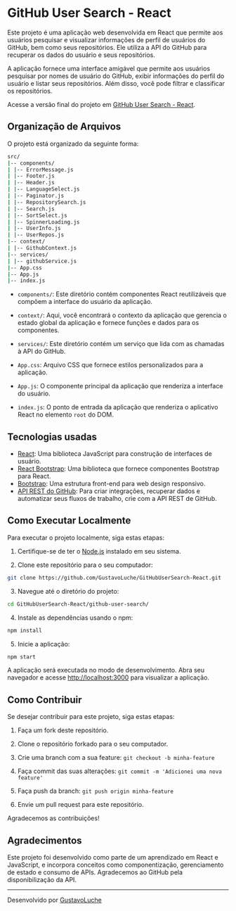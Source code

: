 # GitHub User Search - React

Este projeto é uma aplicação web desenvolvida em React que permite aos usuários pesquisar e visualizar informações de perfil de usuários do GitHub, bem como seus repositórios. Ele utiliza a API do GitHub para recuperar os dados do usuário e seus repositórios.

A aplicação fornece uma interface amigável que permite aos usuários pesquisar por nomes de usuário do GitHub, exibir informações do perfil do usuário e listar seus repositórios. Além disso, você pode filtrar e classificar os repositórios.

Acesse a versão final do projeto em [GitHub User Search - React](https://GustavoLuche.github.io/GitHubUserSearch-React/).

## Organização de Arquivos

O projeto está organizado da seguinte forma:

  ```bash
  src/
  |-- components/
  | |-- ErrorMessage.js
  | |-- Footer.js
  | |-- Header.js
  | |-- LanguageSelect.js
  | |-- Paginator.js
  | |-- RepositorySearch.js
  | |-- Search.js
  | |-- SortSelect.js
  | |-- SpinnerLoading.js
  | |-- UserInfo.js
  | |-- UserRepos.js
  |-- context/
  | |-- GithubContext.js
  |-- services/
  | |-- githubService.js
  |-- App.css
  |-- App.js
  |-- index.js
  ```

- `components/`: Este diretório contém componentes React reutilizáveis que compõem a interface do usuário da aplicação.

- `context/`: Aqui, você encontrará o contexto da aplicação que gerencia o estado global da aplicação e fornece funções e dados para os componentes.

- `services/`: Este diretório contém um serviço que lida com as chamadas à API do GitHub.

- `App.css`: Arquivo CSS que fornece estilos personalizados para a aplicação.

- `App.js`: O componente principal da aplicação que renderiza a interface do usuário.

- `index.js`: O ponto de entrada da aplicação que renderiza o aplicativo React no elemento `root` do DOM.

## Tecnologias usadas

- [React](https://react.dev/): Uma biblioteca JavaScript para construção de interfaces de usuário.
- [React Bootstrap](https://react-bootstrap.netlify.app/): Uma biblioteca que fornece componentes Bootstrap para React.
- [Bootstrap](https://getbootstrap.com/): Uma estrutura front-end para web design responsivo.
- [API REST do GitHub](https://docs.github.com/pt/rest?apiVersion=2022-11-28): Para criar integrações, recuperar dados e automatizar seus fluxos de trabalho, crie com a API REST de GitHub.

## Como Executar Localmente

Para executar o projeto localmente, siga estas etapas:

1. Certifique-se de ter o [Node.js](https://nodejs.org/) instalado em seu sistema.

2. Clone este repositório para o seu computador:

  ```bash
  git clone https://github.com/GustavoLuche/GitHubUserSearch-React.git
  ```

3. Navegue até o diretório do projeto:

  ```bash
  cd GitHubUserSearch-React/github-user-search/
  ```
4. Instale as dependências usando o npm:

  ```bash
  npm install
  ```
  
5. Inicie a aplicação:

  ```bash
  npm start
  ```


A aplicação será executada no modo de desenvolvimento. Abra seu navegador e acesse [http://localhost:3000](http://localhost:3000) para visualizar a aplicação.

## Como Contribuir

Se desejar contribuir para este projeto, siga estas etapas:

1. Faça um fork deste repositório.

2. Clone o repositório forkado para o seu computador.

3. Crie uma branch com a sua feature: `git checkout -b minha-feature`

4. Faça commit das suas alterações: `git commit -m 'Adicionei uma nova feature'`

5. Faça push da branch: `git push origin minha-feature`

6. Envie um pull request para este repositório.

Agradecemos as contribuições!

## Agradecimentos

Este projeto foi desenvolvido como parte de um aprendizado em React e JavaScript, e incorpora conceitos como componentização, gerenciamento de estado e consumo de APIs. Agradecemos ao GitHub pela disponibilização da API.

---

Desenvolvido por [GustavoLuche](https://github.com/GustavoLuche)


